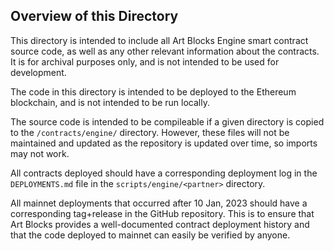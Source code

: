 ## Overview of this Directory

This directory is intended to include all Art Blocks Engine smart contract source code, as well as any other relevant information about the contracts. It is for archival purposes only, and is not intended to be used for development.

The code in this directory is intended to be deployed to the Ethereum blockchain, and is not intended to be run locally.

The source code is intended to be compileable if a given directory is copied to the `/contracts/engine/` directory. However, these files will not be maintained and updated as the repository is updated over time, so imports may not work.

All contracts deployed should have a corresponding deployment log in the `DEPLOYMENTS.md` file in the `scripts/engine/<partner>` directory.

All mainnet deployments that occurred after 10 Jan, 2023 should have a corresponding tag+release in the GitHub repository. This is to ensure that Art Blocks provides a well-documented contract deployment history and that the code deployed to mainnet can easily be verified by anyone.
